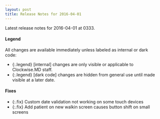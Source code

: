 ```yaml
---
layout: post
title: Release Notes for 2016-04-01
---
```


Latest release notes for 2016-04-01 at 0333.

<div class='legend' markdown='1'>

#### Legend

All changes are available immediately unless labeled as internal or dark code:

- {:.legend} [internal] changes are only visible or applicable to Clockwise.MD staff.
- {:.legend} [dark code] changes are hidden from general use until made visible at a later date.

</div>


<div class='fixes' markdown='1'>

#### Fixes

- {:.fix} Custom date validation not working on some touch devices
- {:.fix} Add patient on new walkin screen causes button shift on small screens

</div>
